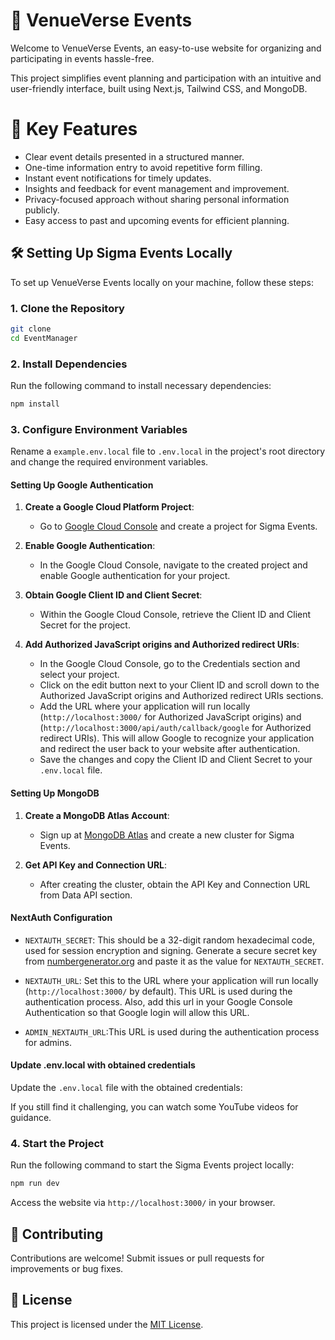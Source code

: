 # 🚀 VenueVerse Events

Welcome to VenueVerse Events, an easy-to-use website for organizing and participating in events hassle-free. 

This project simplifies event planning and participation with an intuitive and user-friendly interface, built using Next.js, Tailwind CSS, and MongoDB.

# 🎉 Key Features

- Clear event details presented in a structured manner.
- One-time information entry to avoid repetitive form filling.
- Instant event notifications for timely updates.
- Insights and feedback for event management and improvement.
- Privacy-focused approach without sharing personal information publicly.
- Easy access to past and upcoming events for efficient planning.

## 🛠️ Setting Up Sigma Events Locally

To set up VenueVerse Events locally on your machine, follow these steps:

### 1. Clone the Repository

```bash
git clone 
cd EventManager
```

### 2. Install Dependencies

Run the following command to install necessary dependencies:

```bash
npm install
```

### 3. Configure Environment Variables

Rename a `example.env.local` file to `.env.local` in the project's root directory and change the required environment variables.

#### Setting Up Google Authentication

1. **Create a Google Cloud Platform Project**:
   - Go to [Google Cloud Console](https://console.cloud.google.com/) and create a project for Sigma Events.

2. **Enable Google Authentication**:
   - In the Google Cloud Console, navigate to the created project and enable Google authentication for your project.

3. **Obtain Google Client ID and Client Secret**:
   - Within the Google Cloud Console, retrieve the Client ID and Client Secret for the project.

4. **Add Authorized JavaScript origins and Authorized redirect URIs**:
   - In the Google Cloud Console, go to the Credentials section and select your project.
   - Click on the edit button next to your Client ID and scroll down to the Authorized JavaScript origins and Authorized redirect URIs sections.
   - Add the URL where your application will run locally (`http://localhost:3000/` for Authorized JavaScript origins) and (`http://localhost:3000/api/auth/callback/google` for Authorized redirect URIs). This will allow Google to recognize your application and redirect the user back to your website after authentication.
   - Save the changes and copy the Client ID and Client Secret to your `.env.local` file.

#### Setting Up MongoDB

1. **Create a MongoDB Atlas Account**:
   - Sign up at [MongoDB Atlas](https://www.mongodb.com/cloud/atlas) and create a new cluster for Sigma Events.

2. **Get API Key and Connection URL**:
   - After creating the cluster, obtain the API Key and Connection URL from Data API section.

#### NextAuth Configuration

- `NEXTAUTH_SECRET`: This should be a 32-digit random hexadecimal code, used for session encryption and signing. Generate a secure secret key from [numbergenerator.org](https://numbergenerator.org/random-32-digit-hex-codes-generator) and paste it as the value for `NEXTAUTH_SECRET`.

- `NEXTAUTH_URL`: Set this to the URL where your application will run locally (`http://localhost:3000/` by default). This URL is used during the authentication process. Also, add this url in your Google Console Authentication so that Google login will allow this URL.

- `ADMIN_NEXTAUTH_URL`:This URL is used during the authentication process for admins.

#### Update .env.local with obtained credentials

Update the `.env.local` file with the obtained credentials:

If you still find it challenging, you can watch some YouTube videos for guidance.

### 4. Start the Project

Run the following command to start the Sigma Events project locally:

```bash
npm run dev
```

Access the website via `http://localhost:3000/` in your browser.

## 🤝 Contributing

Contributions are welcome! Submit issues or pull requests for improvements or bug fixes.

## 📝 License

This project is licensed under the [MIT License](https://opensource.org/licenses/MIT).
